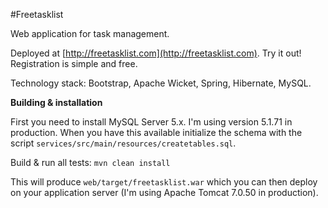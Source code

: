 #Freetasklist

Web application for task management.

Deployed at [http://freetasklist.com](http://freetasklist.com). Try it out! Registration is simple and free.

Technology stack: Bootstrap, Apache Wicket, Spring, Hibernate, MySQL.

**Building & installation**

First you need to install MySQL Server 5.x. I'm using version 5.1.71 in production. When you have this available initialize the schema with the script `services/src/main/resources/createtables.sql`.

Build & run all tests:
`mvn clean install`

This will produce `web/target/freetasklist.war` which you can then deploy on your application server (I'm using Apache Tomcat 7.0.50 in production).
